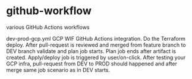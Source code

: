 # github-workflow
various GitHub Actions workflows

dev-prod-gcp.yml
GCP WIF GitHub Actions integration. Do the Terraform deploy. After pull-request is reviewed and merged from feature branch to DEV branch validate and plan job starts. Plan job ends after artifact is created. Apply/deploy job is triggered by user/on-click. After testing your GCP infra, pull-request from DEV to PROD should happened and after merge same job scenario as in DEV starts.   
